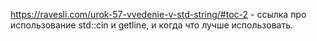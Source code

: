 https://ravesli.com/urok-57-vvedenie-v-std-string/#toc-2 - ссылка про использование std::cin и getline, и когда что лучше использовать.

